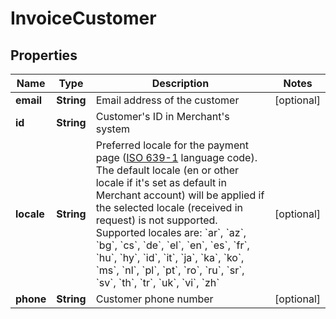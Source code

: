 
# InvoiceCustomer

## Properties
Name | Type | Description | Notes
------------ | ------------- | ------------- | -------------
**email** | **String** | Email address of the customer |  [optional]
**id** | **String** | Customer&#39;s ID in Merchant&#39;s system | 
**locale** | **String** | Preferred locale for the payment page ([ISO 639-1](https://en.wikipedia.org/wiki/ISO_639-1) language code). The default locale (en or other locale if it&#39;s set as default in Merchant account) will be applied if the selected locale (received in request) is not supported. Supported locales are: &#x60;ar&#x60;, &#x60;az&#x60;, &#x60;bg&#x60;, &#x60;cs&#x60;, &#x60;de&#x60;, &#x60;el&#x60;, &#x60;en&#x60;, &#x60;es&#x60;, &#x60;fr&#x60;, &#x60;hu&#x60;, &#x60;hy&#x60;, &#x60;id&#x60;, &#x60;it&#x60;, &#x60;ja&#x60;, &#x60;ka&#x60;, &#x60;ko&#x60;, &#x60;ms&#x60;, &#x60;nl&#x60;, &#x60;pl&#x60;, &#x60;pt&#x60;, &#x60;ro&#x60;, &#x60;ru&#x60;, &#x60;sr&#x60;, &#x60;sv&#x60;, &#x60;th&#x60;, &#x60;tr&#x60;, &#x60;uk&#x60;, &#x60;vi&#x60;, &#x60;zh&#x60; |  [optional]
**phone** | **String** | Customer phone number |  [optional]



